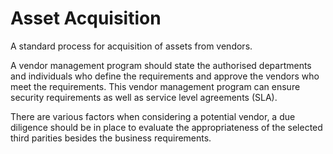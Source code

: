 # Asset Acquisition

A standard process for acquisition of assets from vendors.&#x20;

A vendor management program should state the authorised departments and individuals who define the requirements and approve the vendors who meet the requirements. This vendor management program can ensure security requirements as well as service level agreements (SLA).&#x20;

There are various factors when considering a potential vendor, a due diligence should be in place to evaluate the appropriateness of the selected third parities besides the business requirements. &#x20;
